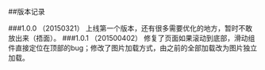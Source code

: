##版本记录

###1.0.0 （20150321）
上线第一个版本，还有很多需要优化的地方，暂时不敢放出来（捂面）。
###1.0.1 （201500402）
 修复了页面如果滚动到底部，滑动组件直接定位在顶部的bug；修改了图片加载方式，由之前的全部加载改为图片独立加载。